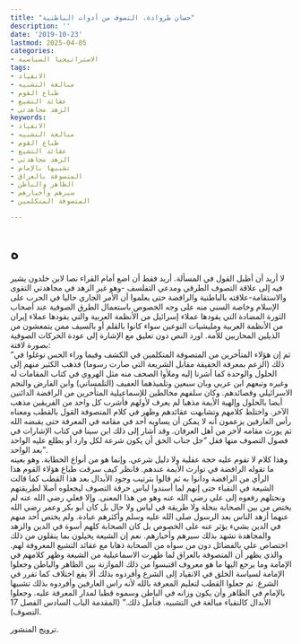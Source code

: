 ```yaml
---
title: "حصان طروادة، التصوف من أدوات الباطنية"
description: ''
date: '2019-10-23'
lastmod: 2025-04-05
categories:
- الاستراتيجيا السياسية
tags:
- الانقياد
- مبالغة التشبيه
- طباع القوم
- عقائد التشيع
- الزهد مجاهدتي
keywords:
- الانقياد
- مبالغة التشبيه
- طباع القوم
- عقائد التشيع
- الزهد مجاهدتي
- تشبيها بالإمام
- المتصوفة بالعراق
- الظاهر والباطن
- سيرهم وأخبارهم
- المتصوفة المتكلمين

---
```

# **ه**

لا أريد أن أطيل القول في المسألة. أريد فقط أن اضع أمام القراء نصا لابن خلدون يشير فيه إلى علاقة التصوف الطرقي ومدعي التفلسف -وهو غير الزهد في مجاهدتي التقوى والاستقامة-علاقته بالباطنية والرافضة حتى يعلموا أن الأمر الجاري حاليا في الحرب على الإسلام وخاصة السني منه على وجه الخصوص باستعمال الطرق الصوفية عند أصحاب الثورة المضادة التي يقودها عملاء إسرائيل من الأنظمة العربية والتي يقودها عملاء إيران من الأنظمة العربية ومليشيات النوعين سواء كانوا بالقلم أو بالسيف ممن يتمعشون من الذيلين المحاربين للأمة. اورد النص دون تعليق مع الإشارة إلى عودة الحركات الصوفية بصورة لافتة:  
“ثم إن هؤلاء المتأخرين من المتصوفة المتكلمين في الكشف وفيما وراء الحس توغلوا في ذلك (الزعم بمعرفة الحقيقة مقابل الشريعة التي صارت رسوما) فذهب الكثير منهم إلى الحلول والوحدة كما أشرنا إليه وملأوا الصحف منه مثل الهروي في كتاب المقامات له وغيره وتبعهم ابن عربي وبان سبعين وتلميذهما العفيف (التلمساني) وابن الفارض والنجم الاسرائيلي وقصائدهم. وكان سلفهم مخالطين للإسماعيلية المتأخرين من الرافضة الدائنين أيضا بالحلول وإلهية الأيمة مذهبا لم يعرف لأولهم فأشرب كل واحد من الفريقين مذهب الآخر. واختلط كلامهم وتشابهت عقائدهم وظهر في كلام المتصوفة القول بالقطب ومعناه رأس العارفين يزعمون أنه لا يمكن أن يساويه أحد في مقامه في المعرفة حتى يقبضه الله ثم يورث مقامه لأخر من أهل العرفان. وقد أشار إلى ذلك ابن سينا في كتاب الإشارات في فصول التصوف منها فقل “جل جناب الحق أن يكون شرعة لكل وارد أو يطلع عليه الواحد بعد الواحد”.  
وهذا كلام لا تقوم عليه حجة عقلية ولا دليل شرعي. وإنما هو من أنواع الخطابة. وهو بعينه ما تقوله الرافضة في توارث الأيمة عندهم. فانظر كيف سرقت طباع هؤلاء القوم هذا الرأي من الرافضة ودانوا به ثم قالوا بترتيب وجود الأبدال بعد هذا القطب كما قالت الشيعة في النقباء حتى إنهم لما أسندوا لباس خرقة التصوف ليجعلوه أصلا لطريقتهم ونحتلهم رفعوه إلى علي رضي الله عنه وهو من هذا المعنى. وإلا فعلي رضي الله عنه لم يختص من بين الصحابة بنحلة ولا طريقة في لباس ولا حال بل كان أبو بكر وعمر رضي الله عنهما أزهد الناس بعد الرسول صلى الله عليه وسلم وأكثرهم عبادة. ولم يختص أحد منهم في الدين بشيء يؤثر عنه على الخصوص بل كان الصحابة كلهم أسوة في الدين والزهد والمجاهدة تشهد بذلك سيرهم وأخبارهم. نعم إن الشيعة يخيلون بما ينقلون من ذلك اختصاص علي بالفضائل دون من سواه من الصحابة ذهابا مع عقائد التشيع المعروفة لهم. والذي يظهر أن المتصوفة بالعراق لما ظهرت الاسماعيلية من الشيعة وظهر كلامهم في الإمامة وما يرجع اليها ما هو معروف اقتبسوا من ذلك الموازنة بين الظاهر والباطن وجعلوا الإمامة لسياسة الخلق في الانقياد إلى الشرع وأفردوه بذلك ألا يقع اختلاف كما تقرر في الشرع. ثم جعلوا القطب لتعليم المعرفة بالله لأنه راس العارفين وأفردوه بذلك تشبيها بالإمام في الظاهر وأن يكون وزانه في الباطن وسموه قطبا لمدار المعرفة عليه. وجعلوا الأبدال كالنقباء مبالغة في التشبيه. فتأمل ذلك.” (المقدمة الباب السادس الفصل 17 التصوف).

ترويج المنشور.

###
